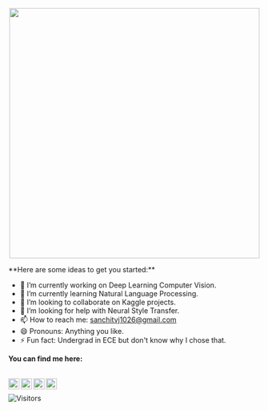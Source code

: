 

<p  align="center"><img height="500" src = "https://github.com/sanchitvj/sanchitvj/blob/master/intro_gif.gif"></p>
**Here are some ideas to get you started:**

- 🔭 I’m currently working on Deep Learning Computer Vision.
- 🌱 I’m currently learning Natural Language Processing.
- 👯 I’m looking to collaborate on Kaggle projects.
- 🤔 I’m looking for help with Neural Style Transfer.
- 📫 How to reach me: sanchitvj1026@gmail.com
- 😄 Pronouns: Anything you like.
- ⚡ Fun fact: Undergrad in ECE but don't know why I chose that.  

**You can find me here:**
  
<br>
<a href="https://twitter.com/sanchit_vijay">
  <img align="left" alt="Sanchit Vijay | Twitter" width="22px" src="https://github.com/hussainweb/hussainweb/blob/main/icons/twitter.png" />
</a>
<a href="https://www.linkedin.com/in/sanchit-vijay-774432178">
  <img align="left" alt="Sanchit's LinkdeIN" width="22px" src="https://github.com/hussainweb/hussainweb/blob/main/icons/linkedin.png" />
</a>
<a href="https://www.kaggle.com/sanchitvj">
  <img align="left" alt="Sanchit's Kaggle" width="22px" src="https://upload.wikimedia.org/wikipedia/commons/7/7c/Kaggle_logo.png" />
</a>
<a href="https://medium.com/@sanchitvj">
  <img align="left" alt="Sanchit's Blog" width="22px" src="https://cdn.jsdelivr.net/npm/simple-icons@3.0.1/icons/medium.svg" />  
</a>
  
<br>![Visitors](https://visitor-badge.glitch.me/badge?page_id=sanchitvj.sanchitvj)
